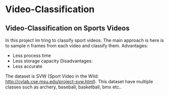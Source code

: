# Video-Classification
## Video-Classification on Sports Videos

In this project im tring to classify sport videos. 
The main approach is here is to sample n frames from each video and classify them. 
Advantages:
- Less process time
- Less storage capacity
Disadvantages:
- Less accurate

The dataset is SVW (Sport Video in the Wild: http://cvlab.cse.msu.edu/project-svw.html). This dataset have multiple classes such as archery, baseball, basketball, bmx etc..
